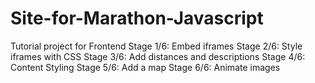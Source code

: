 # Site-for-Marathon-Javascript
Tutorial project for Frontend
Stage 1/6: Embed iframes
Stage 2/6: Style iframes with CSS
Stage 3/6: Add distances and descriptions
Stage 4/6: Content Styling
Stage 5/6: Add a map
Stage 6/6: Animate images
